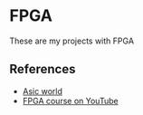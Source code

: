 # FPGA
These are my projects with FPGA

## References
* [Asic world](http://www.asic-world.com/)
* [FPGA course on YouTube](https://www.youtube.com/playlist?list=PLZ8dBTV2_5HS79fVexGTtCMDUp7kjnumS)

